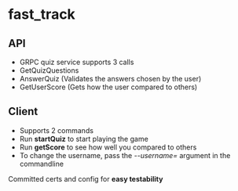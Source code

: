 # fast_track

## API
- GRPC quiz service supports 3 calls
- GetQuizQuestions
- AnswerQuiz (Validates the answers chosen by the user)
- GetUserScore (Gets how the user compared to others)

## Client
- Supports 2 commands
- Run **startQuiz** to start playing the game
- Run **getScore** to see how well you compared to others
- To change the username, pass the *--username=* argument in the commandline

Committed certs and config for **easy testability**
